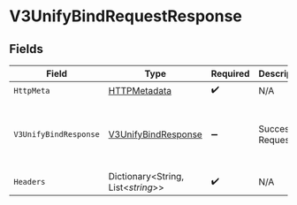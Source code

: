 # V3UnifyBindRequestResponse


## Fields

| Field                                                                 | Type                                                                  | Required                                                              | Description                                                           | Example                                                               |
| --------------------------------------------------------------------- | --------------------------------------------------------------------- | --------------------------------------------------------------------- | --------------------------------------------------------------------- | --------------------------------------------------------------------- |
| `HttpMeta`                                                            | [HTTPMetadata](../../Models/Components/HTTPMetadata.md)               | :heavy_check_mark:                                                    | N/A                                                                   |                                                                       |
| `V3UnifyBindResponse`                                                 | [V3UnifyBindResponse](../../Models/Components/V3UnifyBindResponse.md) | :heavy_minus_sign:                                                    | Successful Request.                                                   | {<br/>"phoneNumber": "2001004011",<br/>"success": "true"<br/>}        |
| `Headers`                                                             | Dictionary<String, List<*string*>>                                    | :heavy_check_mark:                                                    | N/A                                                                   |                                                                       |